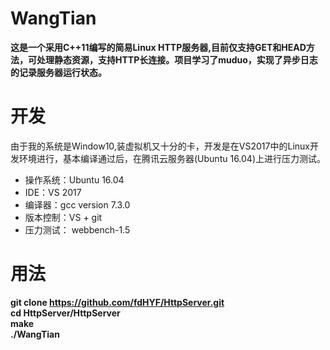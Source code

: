 # WangTian
**这是一个采用C++11编写的简易Linux HTTP服务器,目前仅支持GET和HEAD方法，可处理静态资源，支持HTTP长连接。项目学习了muduo，实现了异步日志的记录服务器运行状态。**
# 开发
由于我的系统是Window10,装虚拟机又十分的卡，开发是在VS2017中的Linux开发环境进行，基本编译通过后，在腾讯云服务器(Ubuntu 16.04)上进行压力测试。

 - 操作系统：Ubuntu 16.04
 - IDE：VS 2017
 - 编译器：gcc version 7.3.0
 - 版本控制：VS + git
 - 压力测试： webbench-1.5

# 用法
 **git clone https://github.com/fdHYF/HttpServer.git**  
 **cd HttpServer/HttpServer**  
 **make**  
 **./WangTian**
